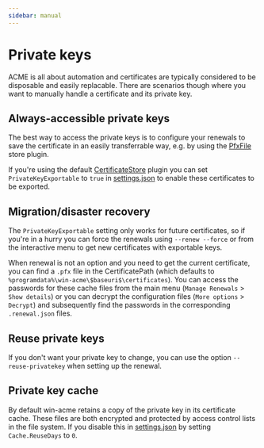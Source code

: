 ```yaml
---
sidebar: manual
---
```


# Private keys

ACME is all about automation and certificates are typically considered to 
be disposable and easily replacable. There are scenarios though where you
want to manually handle a certificate and its private key.

## Always-accessible private keys
The best way to access the private keys is to configure your renewals to 
save the certificate in an easily transferrable way, e.g. by using the 
[PfxFile](/reference/plugins/store/pfxfile) store plugin. 

If you're using 
the default [CertificateStore](/reference/plugins/store/certificatestore)
plugin you can set `PrivateKeyExportable` to `true` in 
[settings.json](/reference/settings) to enable these certificates to be exported. 

## Migration/disaster recovery
The `PrivateKeyExportable` setting only works for future certificates, 
so if you're in a hurry you can force the renewals using `--renew --force` 
or from the interactive menu to get new certificates with exportable keys.

When renewal is not an option and you need to get the current certificate,
you can find a `.pfx` file in the CertificatePath (which defaults to 
`%programdata%\win-acme\$baseuri$\certificates`). You can access the passwords for 
these cache files from the main menu (`Manage Renewals` > `Show details`) or you 
can decrypt the configuration files (`More options` > `Decrypt`) and 
subsequently find the passwords in the corresponding `.renewal.json` files.

## Reuse private keys
If you don't want your private key to change, you can use the option 
`--reuse-privatekey` when setting up the renewal.

## Private key cache
By default win-acme retains a copy of the private key in its certificate cache.
These files are both encrypted and protected by access control lists in the 
file system. If you disable this in [settings.json](/reference/settings) by
setting `Cache.ReuseDays` to `0`.